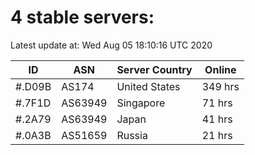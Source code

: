 # 4 stable servers:

Latest update at: Wed Aug 05 18:10:16 UTC 2020

| ID | ASN | Server Country | Online |
| -- | --- | -------------- | ------ |
| #.D09B | AS174 | United States | 349 hrs |
| #.7F1D | AS63949 | Singapore | 71 hrs |
| #.2A79 | AS63949 | Japan | 41 hrs |
| #.0A3B | AS51659 | Russia | 21 hrs |

